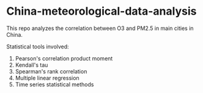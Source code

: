 # China-meteorological-data-analysis
This repo analyzes the correlation between O3 and PM2.5 in main cities in China.

Statistical tools involved:

1. Pearson's correlation product moment
2. Kendall's tau
3. Spearman's rank correlation
4. Multiple linear regression
5. Time series statistical methods
